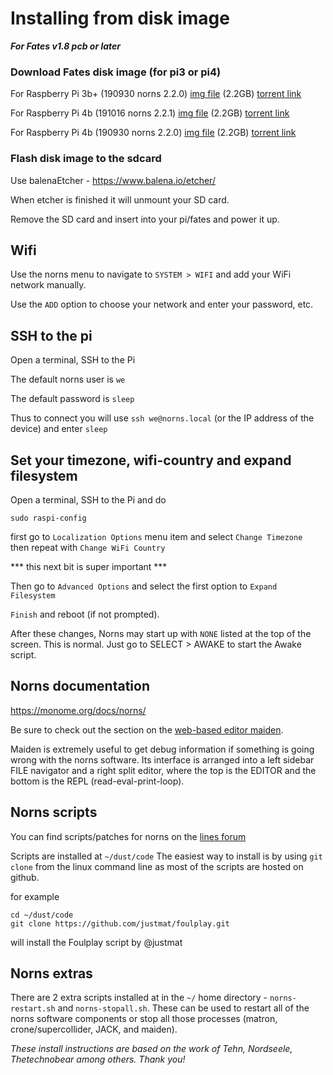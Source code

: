 # Installing from disk image
***For Fates v1.8 pcb or later***


### Download Fates disk image (for pi3 or pi4) 

For Raspberry Pi 3b+ (190930 norns 2.2.0)
[img file](https://archive.org/download/fates-pi3b-20191004/fates-pi3b-20191004.img)  (2.2GB)
[torrent link](https://archive.org/download/fates-pi3b-20191004/fates-pi3b-20191004_archive.torrent)

For Raspberry Pi 4b (191016 norns 2.2.1)
[img file](https://archive.org/download/fates-pi4b-20191024/fates-pi4b-20191024.img) (2.2GB)
[torrent link](https://archive.org/download/fates-pi4b-20191024/fates-pi4b-20191024_archive.torrent)


For Raspberry Pi 4b (190930 norns 2.2.0)
[img file](https://archive.org/download/fates-pi4b-20191004/fates-pi4b-20191004.img) (2.2GB)
[torrent link](https://archive.org/download/fates-pi4b-20191004/fates-pi4b-20191004_archive.torrent)



### Flash disk image to the sdcard
Use balenaEtcher - https://www.balena.io/etcher/ 

When etcher is finished it will unmount your SD card. 

Remove the SD card and insert into your pi/fates and power it up.


## Wifi   

Use the norns menu to navigate to `SYSTEM > WIFI` and add your WiFi network manually.

Use the `ADD` option to choose your network and enter your password, etc.

## SSH to the pi

Open a terminal, SSH to the Pi

The default norns user is `we`

The default password is `sleep`

Thus to connect you will use `ssh we@norns.local` (or the IP address of the device) and enter `sleep`

## Set your timezone, wifi-country and expand filesystem

Open a terminal, SSH to the Pi and do

    sudo raspi-config
    
first go to `Localization Options` menu item and select `Change Timezone`  
then repeat with `Change WiFi Country`  

*** this next bit is super important ***

Then go to `Advanced Options` and select the first option to `Expand Filesystem`  
	
`Finish` and reboot (if not prompted).  

After these changes, Norns may start up with `NONE` listed at the top of the screen. This is normal. Just go to SELECT > AWAKE to start the Awake script.


## Norns documentation

https://monome.org/docs/norns/

Be sure to check out the section on the [web-based editor maiden](https://monome.org/docs/norns/#maiden). 

Maiden is extremely useful to get debug information if something is going wrong with the norns software. Its interface is arranged into a left sidebar FILE navigator and a right split editor, where the top is the EDITOR and the bottom is the REPL (read-eval-print-loop).


## Norns scripts  

You can find scripts/patches for norns on the [lines forum](https://llllllll.co/c/library)

Scripts are installed at `~/dust/code` The easiest way to install is by using `git clone` from the linux command line as most of the scripts are hosted on github.

for example

```
cd ~/dust/code
git clone https://github.com/justmat/foulplay.git
```
will install the Foulplay script by @justmat


## Norns extras

There are 2 extra scripts installed at in the `~/` home directory - `norns-restart.sh` and `norns-stopall.sh`. These can be used to restart all of the norns software components or stop all those processes (matron, crone/supercollider, JACK, and maiden).


*These install instructions are based on the work of Tehn, Nordseele, Thetechnobear among others. Thank you!*

